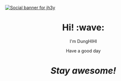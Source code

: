 [![Social banner for jh3y](https://github.com/jh3y/jh3y/raw/master/assets/header-banner--optimized.svg)](https://www.facebook.com/dung.mche/)
<h1 align='center'> Hi! :wave:</h1>
<p align='center'>
I'm DungHIHI
</p>
<p align='center'>Have a good day</p>

<h1 align='center'><i>Stay awesome!</i></h1>
